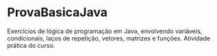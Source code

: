 # ProvaBasicaJava
Exercícios de lógica de programação em Java, envolvendo variáveis, condicionais, laços de repetição, vetores, matrizes e funções. Atividade prática do curso.
